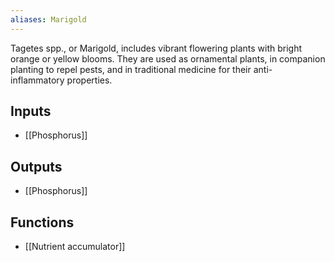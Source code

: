 ```yaml
---
aliases: Marigold
---
```

Tagetes spp., or Marigold, includes vibrant flowering plants with bright orange or yellow blooms. They are used as ornamental plants, in companion planting to repel pests, and in traditional medicine for their anti-inflammatory properties.
## Inputs
- [[Phosphorus]]

## Outputs
- [[Phosphorus]]

## Functions
- [[Nutrient accumulator]]